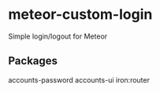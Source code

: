 # meteor-custom-login
Simple login/logout for Meteor


## Packages
accounts-password
accounts-ui
iron:router
